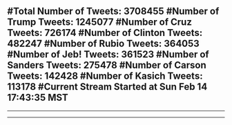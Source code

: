 #Total Number of Tweets: 3708455 
#Number of Trump Tweets: 1245077
#Number of Cruz Tweets: 726174
#Number of Clinton Tweets: 482247
#Number of Rubio Tweets: 364053
#Number of Jeb! Tweets: 361523
#Number of Sanders Tweets: 275478
#Number of Carson Tweets: 142428
#Number of Kasich Tweets: 113178
#Current Stream Started at Sun Feb 14 17:43:35 MST
---
---
---
